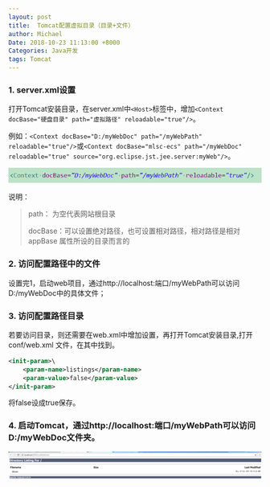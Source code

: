 ```yaml
---
layout: post
title:  Tomcat配置虚拟目录（目录+文件）
author: Michael
Date: 2018-10-23 11:13:00 +8000
Categories: Java开发
tags: Tomcat
---
```


### 1. server.xml设置

打开Tomcat安装目录，在server.xml中`<Host>`标签中，增加`<Context docBase="硬盘目录" path="虚拟路径" reloadable="true"/>`。

例如：`<Context docBase="D:/myWebDoc" path="/myWebPath" reloadable="true"/>`或`<Context docBase="mlsc-ecs" path="/myWebDoc" reloadable="true" source="org.eclipse.jst.jee.server:myWeb"/>`。

![tomcat-dir-10](/assets/images/2018/Tomcat/tomcat-dir-10.png)

 说明：

> path： 为空代表网站根目录
>
> docBase：可以设置绝对路径，也可设置相对路径，相对路径是相对 appBase 属性所设的目录而言的

### 2. 访问配置路径中的文件

设置完1，启动web项目，通过http://localhost:端口/myWebPath可以访问D:/myWebDoc中的具体文件；

### 3. 访问配置路径目录

若要访问目录，则还需要在web.xml中增加设置，再打开Tomcat安装目录,打开conf/web.xml 文件，在其中找到。

```xml
<init-param>\
    <param-name>listings</param-name>
    <param-value>false</param-value>
</init-param>
```

将false设成true保存。

### 4. 启动Tomcat，通过http://localhost:端口/myWebPath可以访问D:/myWebDoc文件夹。

![tomcat-dir-11](/assets/images/2018/Tomcat/tomcat-dir-11.png)